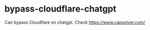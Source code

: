 # bypass-cloudflare-chatgpt
Can bypass Cloudflare on chatgpt. Check https://www.capsolver.com/ 
                                                                                                            